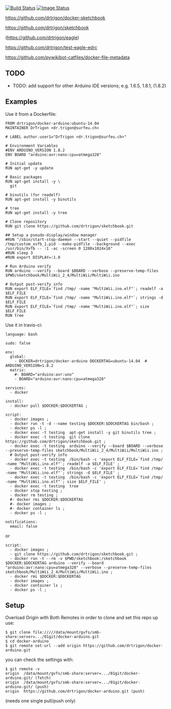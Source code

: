 [![Build Status](https://travis-ci.org/drtrigon/docker-arduino.svg?branch=master)](https://travis-ci.org/drtrigon/docker-arduino)
[![Image Status](https://images.microbadger.com/badges/image/drtrigon/docker-arduino.svg)](https://microbadger.com/images/drtrigon/docker-arduino)

https://github.com/drtrigon/docker-sketchbook

https://github.com/drtrigon/sketchbook

(https://github.com/drtrigon/eagle)

https://github.com/drtrigon/test-eagle-edrc

https://github.com/pywikibot-catfiles/docker-file-metadata

## TODO
* TODO: add support for other Arduino IDE versions; e.g. 1.6.5, 1.8.1, (1.8.2)

## Examples
Use it from a Dockerfile:
```
FROM drtrigon/docker-arduino:ubuntu-14.04
MAINTAINER DrTrigon <dr.trigon@surfeu.ch>

# LABEL author.user1="DrTrigon <dr.trigon@surfeu.ch>"

# Environment Variables
#ENV ARDUINO_VERSION 1.8.2
ENV BOARD "arduino:avr:nano:cpu=atmega328"

# Initial update
RUN apt-get -y update

# Basic packages
RUN apt-get install -y \
  git

# binutils (for readelf)
RUN apt-get install -y binutils

# tree
RUN apt-get install -y tree

# Clone repository
RUN git clone https://github.com/drtrigon/sketchbook.git

## Setup a pseudo-display/window manager
#RUN "/sbin/start-stop-daemon --start --quiet --pidfile /tmp/custom_xvfb_1.pid --make-pidfile --background --exec /usr/bin/Xvfb -- :1 -ac -screen 0 1280x1024x16"
#RUN sleep 3
#RUN export DISPLAY=:1.0

# Run Arduino verify
RUN arduino --verify --board $BOARD --verbose --preserve-temp-files $PWD/sketchbook/MultiWii_2_4/MultiWii/MultiWii.ino

# Output post-verify info
RUN export ELF_FILE=`find /tmp/ -name "MultiWii.ino.elf"`; readelf -a $ELF_FILE
RUN export ELF_FILE=`find /tmp/ -name "MultiWii.ino.elf"`; strings -d $ELF_FILE
RUN export ELF_FILE=`find /tmp/ -name "MultiWii.ino.elf"`; size $ELF_FILE
RUN tree
```
Use it in travis-ci:
```
language: bash

sudo: false

env:
  global:
    - DOCKER=drtrigon/docker-arduino DOCKERTAG=ubuntu-14.04  # ARDUINO_VERSION=1.8.2
  matrix:
    #- BOARD="arduino:avr:uno"
    - BOARD="arduino:avr:nano:cpu=atmega328"

services:
  - docker

install:
  - docker pull $DOCKER:$DOCKERTAG ;

script:
  - docker images ;
  - docker run -t -d --name testing $DOCKER:$DOCKERTAG bin/bash ;
  - docker ps -l ;
  - docker exec -t testing  apt-get install -y git binutils tree ;
  - docker exec -t testing  git clone https://github.com/drtrigon/sketchbook.git ;
  - docker exec -t testing  arduino --verify --board $BOARD --verbose --preserve-temp-files sketchbook/MultiWii_2_4/MultiWii/MultiWii.ino ;
  # Output post-verify info
  - docker exec -t testing  /bin/bash -c 'export ELF_FILE=`find /tmp/ -name "MultiWii.ino.elf"`; readelf -a $ELF_FILE' ;
  - docker exec -t testing  /bin/bash -c 'export ELF_FILE=`find /tmp/ -name "MultiWii.ino.elf"`; strings -d $ELF_FILE' ;
  - docker exec -t testing  /bin/bash -c 'export ELF_FILE=`find /tmp/ -name "MultiWii.ino.elf"`; size $ELF_FILE' ;
  - docker exec -t testing  tree
  - docker stop testing ;
  - docker rm testing ;
  #- docker rmi $DOCKER:$DOCKERTAG
  #- docker images ;
  #- docker container ls ;
  - docker ps -l ;

notifications:
  email: false
```
or
```
script:
  - docker images ;
  - git clone https://github.com/drtrigon/sketchbook.git ;
  - docker run -t --rm -v $PWD/sketchbook:/sketchbook $DOCKER:$DOCKERTAG arduino --verify --board "arduino:avr:nano:cpu=atmega328" --verbose --preserve-temp-files sketchbook/MultiWii_2_4/MultiWii/MultiWii.ino ;
  - docker rmi $DOCKER:$DOCKERTAG
  - docker images ;
  - docker container ls ;
  - docker ps -l ;
```

## Setup
Overload Origin with Both Remotes in order to clone and set this repo up use:
```
$ git clone file://///data/mount/gvfs/smb-share:server=.../01git/docker-arduino.git
$ cd docker-arduino
$ git remote set-url --add origin https://github.com/drtrigon/docker-arduino.git
```
you can check the settings with:
```
$ git remote -v
origin  /data/mount/gvfs/smb-share:server=.../01git/docker-arduino.git/ (fetch)
origin  /data/mount/gvfs/smb-share:server=.../01git/docker-arduino.git/ (push)
origin  https://github.com/drtrigon/docker-arduino.git (push)
```
(needs one single pull/push only)
